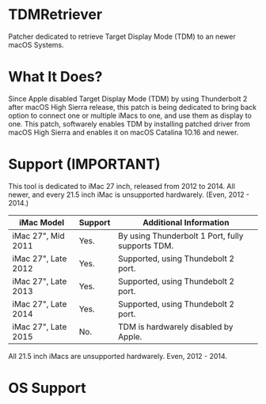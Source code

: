 # TDMRetriever 

Patcher dedicated to retrieve Target Display Mode (TDM) to an newer macOS Systems. 


# What It Does?

Since Apple disabled Target Display Mode (TDM) by using Thunderbolt 2 after macOS High Sierra release, this patch is being dedicated to bring back option to connect one or multiple iMacs to one, and use them as display to one. This patch, softwarely enables TDM by installing patched driver from macOS High Sierra and enables it on macOS Catalina 1O.16 and newer.




# Support (IMPORTANT)

This tool is dedicated to iMac 27 inch, released from 2012 to 2014. All newer, and every 21.5 inch iMac is unsupported hardwarely. (Even, 2012 - 2014.)


| iMac Model | Support  | Additional Information|
| ------------- | ------------- | ------------- |
| iMac 27", Mid 2011  | Yes.    | By using Thunderbolt 1 Port, fully supports TDM.  |
| iMac 27", Late 2012  | Yes. | Supported, using Thundebolt 2 port. |
| iMac 27", Late 2013  | Yes.  | Supported, using Thundebolt 2 port.  |
| iMac 27", Late 2014  | Yes.  | Supported, using Thundebolt 2 port.  |
| iMac 27", Late 2015  | No.  | TDM is hardwarely disabled by Apple.  |

All 21.5 inch iMacs are unsupported hardwarely. Even, 2012 - 2014.

# OS Support
